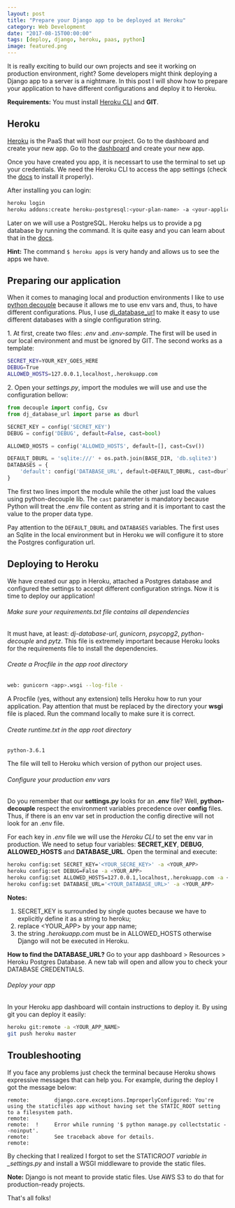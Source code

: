 ```yaml
---
layout: post
title: "Prepare your Django app to be deployed at Heroku"
category: Web Development
date: "2017-08-15T00:00:00"
tags: [deploy, django, heroku, paas, python]
image: featured.png
---
```


It is really exciting to build our own projects and see it working on production environment, right? Some developers might think deploying a Django app to a server is a nightmare. In this post I will show how to prepare your application to have different configurations and deploy it to Heroku.

**Requirements:** You must install [Heroku CLI](https://devcenter.heroku.com/articles/heroku-cli) and **GIT**.

## Heroku

[Heroku](http://www.heroku.com) is the PaaS that will host our project. Go to the dashboard and create your new app. Go to the [dashboard](https://dashboard.heroku.com/apps) and create your new app.

Once you have created you app, it is necessart to use the terminal to set up your credentials. We need the Heroku CLI to access the app settings (check the [docs](https://devcenter.heroku.com/articles/heroku-cli) to install it properly).

After installing you can login:

```bash
heroku login
heroku addons:create heroku-postgresql:<your-plan-name> -a <your-application-name>
```

Later on we will use a PostgreSQL. Heroku helps us to provide a pg database by running the command. It is quite easy and you can learn about that in the [docs](https://devcenter.heroku.com/articles/heroku-postgresql#provisioning-heroku-postgres).

**Hint:** The command `$ heroku apps` is very handy and allows us to see the apps we have.

## Preparing our application

When it comes to managing local and production environments I like to use [python decouple](https://github.com/henriquebastos/python-decouple) because it allows me to use env vars and, thus, to have different configurations. Plus, I use [dj_database_url](https://github.com/kennethreitz/dj-database-url) to make it easy to use different databases with a single configuration string.

1\. At first, create two files: _.env_ and _.env-sample_. The first will be used in our local environment and must be ignored by GIT. The second works as a template:

```bash
SECRET_KEY=YOUR_KEY_GOES_HERE
DEBUG=True
ALLOWED_HOSTS=127.0.0.1,localhost,.herokuapp.com
```

2\. Open your _settings.py_, import the modules we will use and use the configuration bellow:

```python
from decouple import config, Csv
from dj_database_url import parse as dburl

SECRET_KEY = config('SECRET_KEY')
DEBUG = config('DEBUG', default=False, cast=bool)

ALLOWED_HOSTS = config('ALLOWED_HOSTS', default=[], cast=Csv())

DEFAULT_DBURL = 'sqlite:///' + os.path.join(BASE_DIR, 'db.sqlite3')
DATABASES = {
    'default': config('DATABASE_URL', default=DEFAULT_DBURL, cast=dburl)
}
```

The first two lines import the module while the other just load the values using python-decouple lib. The `cast` parameter is mandatory because Python will treat the .env file content as string and it is important to cast the value to the proper data type.

Pay attention to the `DEFAULT_DBURL` and `DATABASES` variables. The first uses an Sqlite in the local environment but in Heroku we will configure it to store the Postgres configuration url.

## Deploying to Heroku

We have created our app in Heroku, attached a Postgres database and configured the settings to accept different configuration strings. Now it is time to deploy our application!

###### Make sure your requirements.txt file contains all dependencies

It must have, at least: _dj-database-url_, _gunicorn_, _psycopg2_, _python-decouple_ and _pytz_. This file is extremely important because Heroku looks for the requirements file to install the dependencies.

###### Create a Procfile in the app root directory

```bash
web: gunicorn <app>.wsgi --log-file -
```

A Procfile (yes, without any extension) tells Heroku how to run your application. Pay attention that **<app>** must be replaced by the directory your **wsgi** file is placed. Run the command locally to make sure it is correct.

###### Create runtime.txt in the app root directory

```
python-3.6.1
```

The file will tell to Heroku which version of python our project uses.

###### Configure your production env vars

Do you remember that our **settings.py** looks for an **.env** file? Well, **python-decouple** respect the environment variables precedence over **config** files. Thus, if there is an env var set in production the config directive will not look for an .env file.

For each key in _.env_ file we will use the _Heroku CLI_ to set the env var in production. We need to setup four variables: **SECRET_KEY**, **DEBUG**, **ALLOWED_HOSTS** and **DATABASE_URL**. Open the terminal and execute:

```bash
heroku config:set SECRET_KEY='<YOUR_SECRE_KEY>' -a <YOUR_APP>
heroku config:set DEBUG=False -a <YOUR_APP>
heroku config:set ALLOWED_HOSTS=127.0.0.1,localhost,.herokuapp.com -a <YOUR_APP>
heroku config:set DATABASE_URL='<YOUR_DATABASE_URL>' -a <YOUR_APP>
```

**Notes:**

1. SECRET_KEY is surrounded by single quotes because we have to explicitly define it as a string to heroku;
1. replace <YOUR_APP> by your app name;
1. the string _.herokuapp.com_ must be in ALLOWED_HOSTS otherwise Django will not be executed in Heroku.

**How to find the DATABASE_URL?** Go to your app dashboard > Resources > Heroku Postgres Database. A new tab will open and allow you to check your DATABASE CREDENTIALS.

###### Deploy your app

In your Heroku app dashboard will contain instructions to deploy it. By using git you can deploy it easily:

```bash
heroku git:remote -a <YOUR_APP_NAME>
git push heroku master
```

## Troubleshooting

If you face any problems just check the terminal because Heroku shows expressive messages that can help you. For example, during the deploy I got the message below:

```
remote:        django.core.exceptions.ImproperlyConfigured: You're using the staticfiles app without having set the STATIC_ROOT setting to a filesystem path.
remote:
remote:  !     Error while running '$ python manage.py collectstatic --noinput'.
remote:        See traceback above for details.
remote:
```

By checking that I realized I forgot to set the STATIC*ROOT variable in \_settings.py* and install a WSGI middleware to provide the static files.

**Note:** Django is not meant to provide static files. Use AWS S3 to do that for production-ready projects.

That's all folks!
